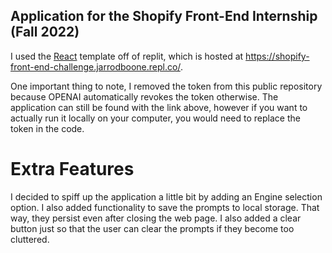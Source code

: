 ## Application for the Shopify Front-End Internship (Fall 2022)

I used the [React](https://reactjs.org/) template off of replit, which is hosted at https://shopify-front-end-challenge.jarrodboone.repl.co/.

One important thing to note, I removed the token from this public repository because OPENAI automatically revokes the token otherwise. The application can still be found with the link above, however if you want to actually run it locally on your computer, you would need to replace the token in the code.

# Extra Features

I decided to spiff up the application a little bit by adding an Engine selection option. I also added functionality to save the prompts to local storage. That way, they persist even after closing the web page. I also added a clear button just so that the user can clear the prompts if they become too cluttered.
